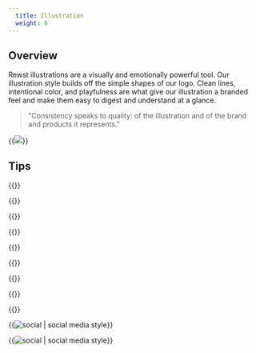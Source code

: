 ```yaml
---
  title: Illustration
  weight: 6
---
```


## **Overview**

Rewst illustrations are a visually and emotionally powerful tool. Our illustration style builds off the simple shapes of our logo. Clean lines, intentional color, and playfulness are what give our illustration a branded feel and make them easy to digest and understand at a glance.

> "Consistency speaks to quality: of the illustration and of the brand and products it represents."

{{<image plain="true" span="6" src="/images/linkedin_cover_1128x191.png">}}

## **Tips**

{{<divider-title text="Do">}}

{{<bullet type="check" text="Use illustration to help guide, explain, and add context.">}}

{{<bullet type="check" text="Keep things simple by creating uncomplicated compositions. Less is more.">}}

{{<bullet type="check" text="Create compelling images by embracing metaphor.">}}

{{<divider-title text="Don't">}}

{{<bullet type="close" text="Do not use blend modes or transparencies.">}}

{{<bullet type="close" text="Do not use more than three core colors in a single composition.">}}

{{<bullet type="close" text="Do not use strokes or gradients.">}}

{{<bullet type="close" text="Do not mix perspectives in the same composition.">}}

{{<image span="3" src="/images/welcome_adam-willford_2.png" title="social | social media style" description="Social posts">}}

{{<image span="3" src="/images/rewst-run1.GIF" title="social | social media style" description="Animated Rewsty">}}
